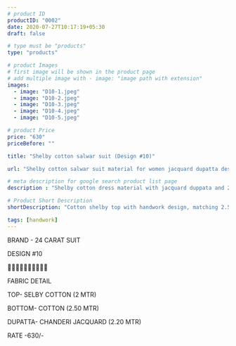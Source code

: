```yaml
---
# product ID
productID: "0002"
date: 2020-07-27T10:17:19+05:30
draft: false

# type must be "products"
type: "products"

# product Images
# first image will be shown in the product page
# add multiple image with - image: "image path with extension"
images:
  - image: "D10-1.jpeg"
  - image: "D10-2.jpeg"
  - image: "D10-3.jpeg"
  - image: "D10-4.jpeg"
  - image: "D10-5.jpeg"

# product Price
price: "630"
priceBefore: ""

title: "Shelby cotton salwar suit (Design #10)"

url: "Shelby cotton salwar suit material for women jacquard dupatta design10"

# meta description for google search product list page
description : "Shelby cotton dress material with jacquard duppata and 2.5 mtr cotton bottom"

# Product Short Description
shortDescription: "Cotton shelby top with handwork design, matching 2.5 mtr cotton bottom and  2.2 mtr jacquard dupatta"

tags: [handwork]
---
```

BRAND - 24 CARAT SUIT

DESIGN #10

🌷🌷🌷🌷🌷🌷🌷🌷🌷🌷

FABRIC DETAIL

TOP- SELBY COTTON (2 MTR)

BOTTOM- COTTON (2.50 MTR)

DUPATTA- CHANDERI JACQUARD (2.20 MTR)

RATE -630/-

